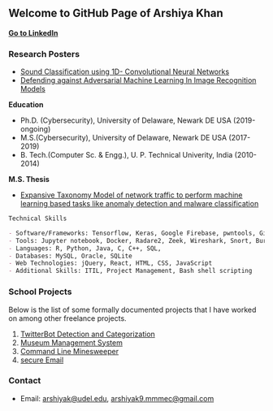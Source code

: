 ## Welcome to GitHub Page of Arshiya Khan



[**Go to LinkedIn**](https://www.linkedin.com/in/arshiyak9)


### Research Posters

- [Sound Classification using 1D- Convolutional Neural Networks](https://github.com/CyberSecurIt/CyberSecurIt.github.io/tree/master/Posters/SoundClassification.pdf)
- [Defending against Adversarial Machine Learning In Image Recognition Models](https://github.com/CyberSecurIt/CyberSecurIt.github.io/blob/master/Posters/DefenseAgainstMLAttacks.pdf)


**Education**
- Ph.D. (Cybersecurity), University of Delaware, Newark DE USA (2019-ongoing)
- M.S.(Cybersecurity), University of Delaware, Newark DE USA (2017-2019)
- B. Tech.(Computer Sc. & Engg.), U. P. Technical Univerity, India (2010-2014)

**M.S. Thesis**
- [Expansive Taxonomy Model of network traffic to perform machine learning based tasks like anomaly detection and malware classification](https://github.com/CyberSecurIt/CyberSecurIt.github.io/tree/master/Projects/A%20FEATURE%20TAXONOMY%20FOR%20NETWORK%20TRAFFIC.pdf)


```markdown
Technical Skills

- Software/Frameworks: Tensorflow, Keras, Google Firebase, pwntools, Git, JIRA
- Tools: Jupyter notebook, Docker, Radare2, Zeek, Wireshark, Snort, Burp Suite, Metasploit
- Languages: R, Python, Java, C, C++, SQL, 
- Databases: MySQL, Oracle, SQLite
- Web Technologies: jQuery, React, HTML, CSS, JavaScript
- Additional Skills: ITIL, Project Management, Bash shell scripting
```

### School Projects

Below is the list of some formally documented projects that I have worked on among other freelance projects.

1. [TwitterBot Detection and Categorization](https://github.com/CyberSecurIt/CyberSecurIt.github.io/tree/master/Projects/%23BotAttack.zip) 
2. [Museum Management System](https://github.com/CyberSecurIt/CyberSecurIt.github.io/tree/master/Projects/Museum.rar)
3. [Command Line Minesweeper](https://github.com/CyberSecurIt/CyberSecurIt.github.io/tree/master/Projects/Minesweeper_ArshiyaKhan.cp.zip)
4. [secure Email](https://github.com/CyberSecurIt/CyberSecurIt.github.io/tree/master/Projects/secureEmail.tar.gz)


### Contact
- Email: arshiyak@udel.edu, arshiyak9.mmmec@gmail.com
